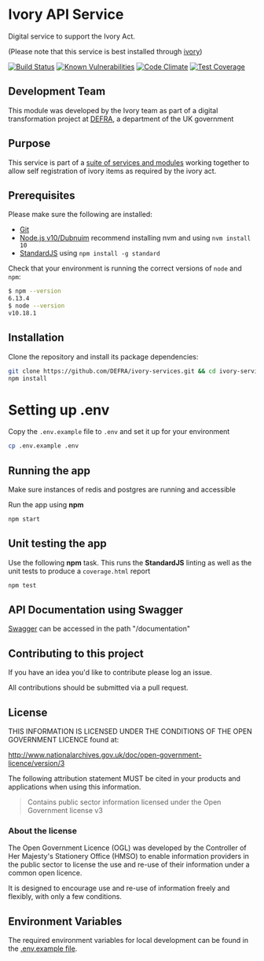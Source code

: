 # Ivory API Service
Digital service to support the Ivory Act.

(Please note that this service is best installed through [ivory](https://github.com/DEFRA/ivory))

[![Build Status](https://travis-ci.com/DEFRA/ivory-services.svg?branch=master)](https://travis-ci.com/DEFRA/ivory-services)
[![Known Vulnerabilities](https://snyk.io/test/github/defra/ivory-services/badge.svg)](https://snyk.io/test/github/defra/ivory-services)
[![Code Climate](https://codeclimate.com/github/DEFRA/ivory-services/badges/gpa.svg)](https://codeclimate.com/github/DEFRA/ivory-services)
[![Test Coverage](https://codeclimate.com/github/DEFRA/ivory-services/badges/coverage.svg)](https://codeclimate.com/github/DEFRA/ivory-services/coverage)

## Development Team

This module was developed by the Ivory team as part of a digital transformation project at [DEFRA](https://www.gov.uk/government/organisations/department-for-environment-food-rural-affairs), a department of the UK government

## Purpose

This service is part of a [suite of services and modules](https://github.com/DEFRA/ivory) working together to allow self registration of ivory items as required by the ivory act.

## Prerequisites

Please make sure the following are installed:

- [Git](https://git-scm.com/book/en/v2/Getting-Started-Installing-Git)
- [Node.js v10/Dubnuim](https://nodejs.org/en/) recommend
  installing nvm and using `nvm install 10`
- [StandardJS](https://standardjs.com/) using `npm install -g standard`

Check that your environment is running the correct versions of `node` and `npm`:
```bash
$ npm --version
6.13.4
$ node --version
v10.18.1
```

## Installation

Clone the repository and install its package
dependencies:

```bash
git clone https://github.com/DEFRA/ivory-services.git && cd ivory-services
npm install
```

# Setting up .env

Copy the `.env.example` file to `.env` and set it up for your
environment

```bash
cp .env.example .env
```

## Running the app

Make sure instances of redis and postgres are running and accessible

Run the app using  **npm**

```bash
npm start
```

## Unit testing the app

Use the following **npm** task. This runs the **StandardJS**
linting as well as the unit tests to produce a `coverage.html`
report

```bash
npm test
```

## API Documentation using Swagger

[Swagger](https://github.com/glennjones/hapi-swagger) can be accessed in the path "/documentation"

## Contributing to this project

If you have an idea you'd like to contribute please log an issue.

All contributions should be submitted via a pull request.

## License

THIS INFORMATION IS LICENSED UNDER THE CONDITIONS OF THE OPEN
GOVERNMENT LICENCE found at:

<http://www.nationalarchives.gov.uk/doc/open-government-licence/version/3>

The following attribution statement MUST be cited in your products
and applications when using this information.

>Contains public sector information licensed under the Open
>Government license v3

### About the license

The Open Government Licence (OGL) was developed by the Controller
of Her Majesty's Stationery Office (HMSO) to enable information
providers in the public sector to license the use and re-use of
their information under a common open licence.

It is designed to encourage use and re-use of information freely
and flexibly, with only a few conditions.

## Environment Variables

The required environment variables for local development can be found in the [.env.example file](./.env.example).
